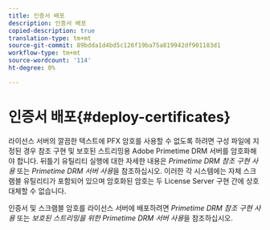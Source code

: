 ```yaml
---
title: 인증서 배포
description: 인증서 배포
copied-description: true
translation-type: tm+mt
source-git-commit: 89bdda1d4bd5c126f19ba75a819942df901183d1
workflow-type: tm+mt
source-wordcount: '114'
ht-degree: 0%

---
```



# 인증서 배포{#deploy-certificates}

라이선스 서버의 깔끔한 텍스트에 PFX 암호를 사용할 수 없도록 하려면 구성 파일에 지정된 경우 참조 구현 및 보호된 스트리밍용 Adobe Primetime DRM 서버를 암호화해야 합니다. 뒤틀기 유틸리티 실행에 대한 자세한 내용은 *Primetime DRM 참조 구현 사용* 또는 *Primetime DRM 서버 사용*&#x200B;을 참조하십시오. 이러한 각 시스템에는 자체 스크램블 유틸리티가 포함되어 있으며 암호화된 암호는 두 License Server 구현 간에 상호 대체할 수 없습니다.

인증서 및 스크램블 암호를 라이선스 서버에 배포하려면 *Primetime DRM 참조 구현 사용* 또는 *보호된 스트리밍을 위한 Primetime DRM 서버 사용*&#x200B;을 참조하십시오.

